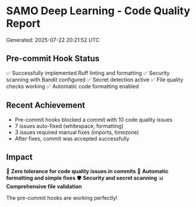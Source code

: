 # SAMO Deep Learning - Code Quality Report

Generated: 2025-07-22 20:21:52 UTC

## Pre-commit Hook Status
✅ Successfully implemented Ruff linting and formatting
✅ Security scanning with Bandit configured
✅ Secret detection active
✅ File quality checks working
✅ Automatic code formatting enabled

## Recent Achievement
- Pre-commit hooks blocked a commit with 10 code quality issues
- 7 issues auto-fixed (whitespace, formatting)
- 3 issues required manual fixes (imports, timezone)
- After fixes, commit was accepted successfully

## Impact
🎯 **Zero tolerance for code quality issues in commits**
🔧 **Automatic formatting and simple fixes**
🛡️ **Security and secret scanning**
📊 **Comprehensive file validation**

The pre-commit hooks are working perfectly!

